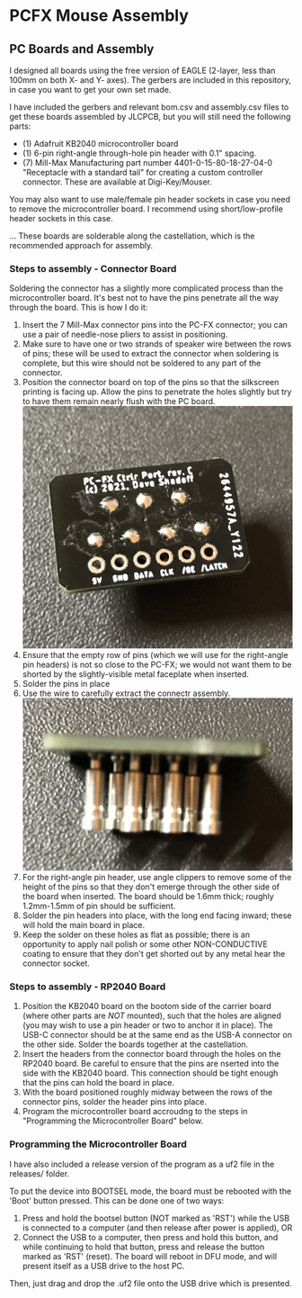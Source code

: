 # PCFX Mouse Assembly

## PC Boards and Assembly

I designed all boards using the free version of EAGLE (2-layer, less than 100mm on both X- and Y- axes).
The gerbers are included in this repository, in case you want to get your own set made.

I have included the gerbers and relevant bom.csv and assembly.csv files to get these boards
assembled by JLCPCB, but you will still need the following parts:
- (1) Adafruit KB2040 microcontroller board
- (1) 6-pin right-angle through-hole pin header with 0.1" spacing.
- (7) Mill-Max Manufacturing part number 4401-0-15-80-18-27-04-0 "Receptacle with a standard tail" for creating a custom controller connector.
These are available at Digi-Key/Mouser.

You may also want to use male/female pin header sockets in case you need to remove the microcontroller board.
I recommend using short/low-profile header sockets in this case.

... These boards are solderable along the castellation, which is the recommended approach for assembly.

### Steps to assembly - Connector Board

Soldering the connector has a slightly more complicated process than the microcontroller board.  It's best not to have the pins penetrate all
the way through the board.  This is how I do it:
1. Insert the 7 Mill-Max connector pins into the PC-FX connector; you can use a pair of needle-nose pliers to assist in positioning.
2. Make sure to have one or two strands of speaker wire between the rows of pins; these will be used to extract the connector when
soldering is complete, but this wire should not be soldered to any part of the connector.
3. Position the connector board on top of the pins so that the silkscreen printing is facing up. Allow the pins to penetrate the holes slightly
but try to have them remain nearly flush with the PC board.
![Top View](../img/FXConnector_backside.jpg)
4. Ensure that the empty row of pins (which we will use for the right-angle pin headers) is not so close to the PC-FX; we would not want
them to be shorted by the slightly-visible metal faceplate when inserted.
5. Solder the pins in place
6. Use the wire to carefully extract the connectr assembly.
![Top View](../img/FXPins_in_connector.jpg)
7. For the right-angle pin header, use angle clippers to remove some of the height of the pins so that they don't emerge through the
other side of the board when inserted.  The board should be 1.6mm thick; roughly 1.2mm-1.5mm of pin should be sufficient.
8. Solder the pin headers into place, with the long end facing inward; these will hold the main board in place.
9. Keep the solder on these holes as flat as possible; there is an opportunity to apply nail polish or some other NON-CONDUCTIVE
coating to ensure that they don't get shorted out by any metal hear the connector socket.


### Steps to assembly - RP2040 Board

1. Position the KB2040 board on the bootom side of the carrier board (where other parts are *NOT* mounted), such that the holes are aligned
(you may wish to use a pin header or two to anchor it in place). The USB-C connector should be at the same end as the USB-A connector
on the other side. Solder the boards together at the castellation.
2. Insert the headers from the connector board through the holes on the RP2040 board.  Be careful to ensure that the pins are nserted into
the side with the KB2040 board.
This connection should be tight enough that the pins can hold the board in place.
3. With the board positioned roughly midway between the rows of the connector pins, solder the header pins into place.
4. Program the microcontroller board accroudng to the steps in "Programming the Microcontroller Board" below.


### Programming the Microcontroller Board

I have also included a release version of the program as a uf2 file in the releases/ folder.

To put the device into BOOTSEL mode, the board must be rebooted with the 'Boot' button pressed.  This can be done one of two ways:
1. Press and hold the bootsel button (NOT marked as 'RST') while the USB is connected to a computer (and then release after power is applied), OR
2. Connect the USB to a computer, then press and hold this button, and while continuing to hold that button, press and release the button
marked as 'RST' (reset).
The board will reboot in DFU mode, and will present itself as a USB drive to the host PC.

Then, just drag and drop the .uf2 file onto the USB drive which is presented.


